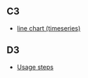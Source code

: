 ## C3
* [line chart (timeseries)](https://github.com/hovermind/Jvis/blob/master/timeseries_line_chart.md)

## D3
* [Usage steps](https://github.com/hovermind/Jvis/blob/master/d3-usage_steps.md)
